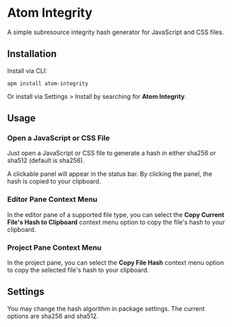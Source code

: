 # Atom Integrity
A simple subresource integrity hash generator for JavaScript and CSS files.

## Installation
Install via CLI:

`apm install atom-integrity`

Or install via Settings > Install by searching for **Atom Integrity**.

## Usage

### Open a JavaScript or CSS File
Just open a JavaScript or CSS file to generate a hash in either sha256 or sha512 (default is sha256).

A clickable panel will appear in the status bar. By clicking the panel, the hash is copied to your clipboard.

### Editor Pane Context Menu
In the editor pane of a supported file type, you can select the **Copy Current File's Hash to Clipboard** context menu option to copy the file's hash to your clipboard.

### Project Pane Context Menu
In the project pane, you can select the **Copy File Hash** context menu option to copy the selected file's hash to your clipboard.

## Settings
You may change the hash algorithm in package settings. The current options are sha256 and sha512.
